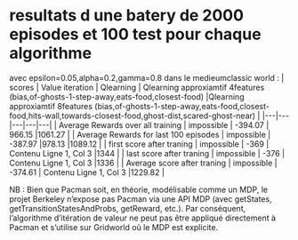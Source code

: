 # resultats d une batery de 2000 episodes et 100 test pour chaque algorithme
avec epsilon=0.05,alpha=0.2,gamma=0.8 dans le medieumclassic world : 
| scores | Value iteration | Qlearning | Qlearning approxiamtif 4features (bias,of-ghosts-1-step-away,eats-food,closest-food) |Qlearning approxiamtif 8features (bias,of-ghosts-1-step-away,eats-food,closest-food,hits-wall,towards-closest-food,ghost-dist,scared-ghost-near) |
|---|---|---|---|---|
| Average Rewards over all training | impossible | -394.07 | 966.15 |1061.27 |
| Average Rewards for last 100 episodes | impossible | -387.97 |978.13 |1089.12 |
| first score after traning | impossible | -369 | Contenu Ligne 1, Col 3 |1344 |
| last score after traning | impossible | -376 | Contenu Ligne 1, Col 3 |1336 |
| Average score  after traning | impossible |  -374.61 | Contenu Ligne 1, Col 3 |1229.82 |


NB : Bien que Pacman soit, en théorie, modélisable comme un MDP, le projet Berkeley n’expose pas Pacman via une API MDP (avec getStates, getTransitionStatesAndProbs, getReward, etc.). Par conséquent, l’algorithme d’itération de valeur ne peut pas être appliqué directement à Pacman et s’utilise sur Gridworld où le MDP est explicite.

